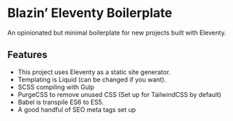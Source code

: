 # Blazin’ Eleventy Boilerplate

An opinionated but minimal boilerplate for new projects built with Eleventy.

## Features 

- This project uses Eleventy as a static site generator.
- Templating is Liquid (can be changed if you want).
- SCSS compiling with Gulp 
- PurgeCSS to remove unused CSS (Set up for TailwindCSS by default)
- Babel is transpile ES6 to ES5.
- A good handful of SEO meta tags set up

